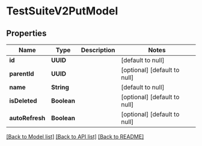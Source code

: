 # TestSuiteV2PutModel
## Properties

| Name | Type | Description | Notes |
|------------ | ------------- | ------------- | -------------|
| **id** | **UUID** |  | [default to null] |
| **parentId** | **UUID** |  | [optional] [default to null] |
| **name** | **String** |  | [default to null] |
| **isDeleted** | **Boolean** |  | [optional] [default to null] |
| **autoRefresh** | **Boolean** |  | [optional] [default to null] |

[[Back to Model list]](../README.md#documentation-for-models) [[Back to API list]](../README.md#documentation-for-api-endpoints) [[Back to README]](../README.md)

